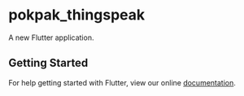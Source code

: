 # pokpak_thingspeak

A new Flutter application.

## Getting Started

For help getting started with Flutter, view our online
[documentation](https://flutter.io/).
